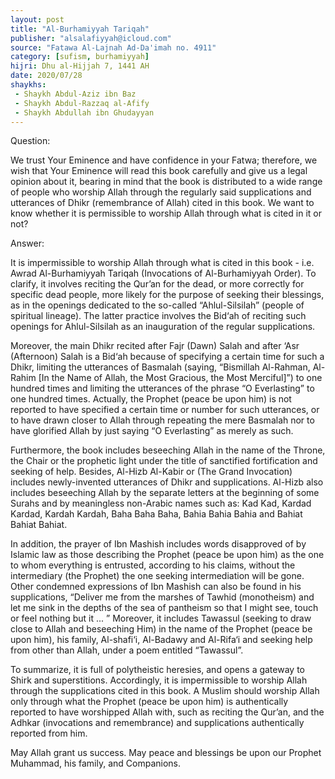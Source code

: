 ```yaml
---
layout: post
title: "Al-Burhamiyyah Tariqah"
publisher: "alsalafiyyah@icloud.com"
source: "Fatawa Al-Lajnah Ad-Da'imah no. 4911"
category: [sufism, burhamiyyah]
hijri: Dhu al-Hijjah 7, 1441 AH
date: 2020/07/28
shaykhs: 
 - Shaykh Abdul-Aziz ibn Baz
 - Shaykh Abdul-Razzaq al-Afify
 - Shaykh Abdullah ibn Ghudayyan
---
```


Question: 

We trust Your Eminence and have confidence in your Fatwa; therefore, we wish that Your Eminence will read this book carefully and give us a legal opinion about it, bearing in mind that the book is distributed to a wide range of people who worship Allah through the regularly said supplications and utterances of Dhikr (remembrance of Allah) cited in this book. We want to know whether it is permissible to worship Allah through what is cited in it or not?

Answer:

It is impermissible to worship Allah through what is cited in this book - i.e. Awrad Al-Burhamiyyah Tariqah (Invocations of Al-Burhamiyyah Order). To clarify, it involves reciting the Qur’an for the dead, or more correctly for specific dead people, more likely for the purpose of seeking their blessings, as in the openings dedicated to the so-called “Ahlul-Silsilah” (people of spiritual lineage). The latter practice involves the Bid‘ah of reciting such openings for Ahlul-Silsilah as an inauguration of the regular supplications. 

Moreover, the main Dhikr recited after Fajr (Dawn) Salah and after ‘Asr (Afternoon) Salah is a Bid‘ah because of specifying a certain time for such a Dhikr, limiting the utterances of Basmalah (saying, “Bismillah Al-Rahman, Al-Rahim [In the Name of Allah, the Most Gracious, the Most Merciful]”) to one hundred times and limiting the utterances of the phrase “O Everlasting” to one hundred times. Actually, the Prophet (peace be upon him) is not reported to have specified a certain time or number for such utterances, or to have drawn closer to Allah through repeating the mere Basmalah nor to have glorified Allah by just saying “O Everlasting” as merely as such.

Furthermore, the book includes beseeching Allah in the name of the Throne, the Chair or the prophetic light under the title of sanctified fortification and seeking of help. Besides, Al-Hizb Al-Kabir or (The Grand Invocation) includes newly-invented utterances of Dhikr and supplications. Al-Hizb also includes beseeching Allah by the separate letters at the beginning of some Surahs and by meaningless non-Arabic names such as: Kad Kad, Kardad Kardad, Kardah Kardah, Baha Baha Baha, Bahia Bahia Bahia and Bahiat Bahiat Bahiat. 

In addition, the prayer of Ibn Mashish includes words disapproved of by Islamic law as those describing the Prophet (peace be upon him) as the one to whom everything is entrusted, according to his claims, without the intermediary (the Prophet) the one seeking intermediation will be gone. Other condemned expressions of Ibn Mashish can also be found in his supplications, “Deliver me from the marshes of Tawhid (monotheism) and let me sink in the depths of the sea of pantheism so that I might see, touch or feel nothing but it ... ” Moreover, it includes Tawassul (seeking to draw close to Allah and beseeching Him) in the name of the Prophet (peace be upon him), his family, Al-shafi‘i, Al-Badawy and Al-Rifa‘i and seeking help from other than Allah, under a poem entitled “Tawassul”. 

To summarize, it is full of polytheistic heresies, and opens a gateway to Shirk and superstitions. Accordingly, it is impermissible to worship Allah through the supplications cited in this book. A Muslim should worship Allah only through what the Prophet (peace be upon him) is authentically reported to have worshipped Allah with, such as reciting the Qur’an, and the Adhkar (invocations and remembrance) and supplications authentically reported from him.

May Allah grant us success. May peace and blessings be upon our Prophet Muhammad, his family, and Companions.

